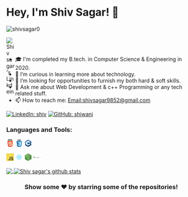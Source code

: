  # Hey, I'm Shiv Sagar! 👋

<p align="left"> <img src="https://komarev.com/ghpvc/?username=shivsagar0l&label=Views&color=blue&style=plastic" alt="shivsagar0" /> </p>

<!-- <a href="https://twitter.com/shiv sagarl">
  <img align="left" alt="Shiv Sagar's Twitter" width="22px" src="https://cdn.jsdelivr.net/npm/simple-icons@v3/icons/twitter.svg" />
</a> -->
<a href="https://www.linkedin.com/in/shiv-sagar-15b315134/">
  <img align="left" alt="Shiv sagar's Linkdein" width="22px" src="https://cdn.jsdelivr.net/npm/simple-icons@v3/icons/linkedin.svg" />
</a>
<!-- <a href="https://instagram.com/shiv_sagar_ss?igshid=YmMyMTA2M2Y=en">
  <img align="left" alt="Shiv Sagar's Instagram" width="22px" src="https://cdn.jsdelivr.net/npm/simple-icons@v3/icons/instagram.svg" />
</a> -->
<!-- <a href="https://www.facebook.com/profile.php?id=100014519415832">
  <img align="left" alt="Shiv Sagar's Facebook" width="22px" src="https://cdn.jsdelivr.net/npm/simple-icons@v3/icons/facebook.svg" />
</a> -->


<br/>
<br/>


- 🎓 I'm completed my B.tech. in Computer Science & Engineering in 2020.
- 🌱 I’m curious in learning more about technology.
- 🤔 I’m looking for opportunities to furnish my both hard & soft skills.
- 💬 Ask me about Web Development & c++ Programming or any tech related stuff.
- 📫 How to reach me: [Email:shivsagar9852@gmail.com](mailto:shivsagar9852@gmail.com)




 [![LinkedIn: shiv](https://img.shields.io/badge/-shiwani-blue?style=flat-square&logo=Linkedin&logoColor=white&link=https://www.linkedin.com/in/shiwani/)](  https://www.linkedin.com/in/shiv-sagar-15b315134/)
[![GitHub: shiwani](https://img.shields.io/github/followers/webdesignershi?label=follow&style=social)](https://github.com/webdesignershi)


### Languages and Tools:

<code><img height="20" src="https://raw.githubusercontent.com/github/explore/80688e429a7d4ef2fca1e82350fe8e3517d3494d/topics/html/html.png"></code>
<code><img height="20" src="https://raw.githubusercontent.com/github/explore/80688e429a7d4ef2fca1e82350fe8e3517d3494d/topics/css/css.png"></code>
<code><img height="20" src="https://raw.githubusercontent.com/github/explore/80688e429a7d4ef2fca1e82350fe8e3517d3494d/topics/cpp/cpp.png"></code>
<!-- <code><img height="20" src="https://raw.githubusercontent.com/github/explore/80688e429a7d4ef2fca1e82350fe8e3517d3494d/topics/python/python.png"></code> -->
<!-- <code><img height="20" src="https://raw.githubusercontent.com/github/explore/80688e429a7d4ef2fca1e82350fe8e3517d3494d/topics/android/android.png"></code> -->
<code><img height="20" src="https://raw.githubusercontent.com/github/explore/80688e429a7d4ef2fca1e82350fe8e3517d3494d/topics/javascript/javascript.png"></code>
<code><img height="20" src="https://raw.githubusercontent.com/github/explore/80688e429a7d4ef2fca1e82350fe8e3517d3494d/topics/react/react.png"></code>
<code><img height="20" src="https://raw.githubusercontent.com/github/explore/80688e429a7d4ef2fca1e82350fe8e3517d3494d/topics/nodejs/nodejs.png"></code>
<code><img height="20" src="https://raw.githubusercontent.com/github/explore/80688e429a7d4ef2fca1e82350fe8e3517d3494d/topics/mongodb/mongodb.png"></code>

<a href="https://github.com/shivsagar0">
  <img align="center" src="https://github-readme-stats.vercel.app/api/top-langs/?username=shivsagar0&theme=dark&hide_langs_below=1" />
</a>
<a href="https://github.com/shivsagar0">
 <img align="center" src="https://github-readme-stats.vercel.app/api?username=shivsagar0&show_icons=true&theme=dark&line_height=27" alt="Shiv sagar's github stats"/>
</a>


<div align="center">

### Show some ❤️ by starring some of the repositories!

</div>
